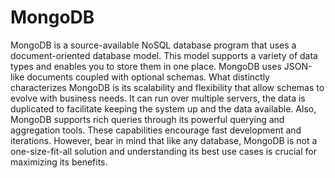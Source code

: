 # MongoDB

MongoDB is a source-available NoSQL database program that uses a document-oriented database model. This model supports a variety of data types and enables you to store them in one place. MongoDB uses JSON-like documents coupled with optional schemas. What distinctly characterizes MongoDB is its scalability and flexibility that allow schemas to evolve with business needs. It can run over multiple servers, the data is duplicated to facilitate keeping the system up and the data available. Also, MongoDB supports rich queries through its powerful querying and aggregation tools. These capabilities encourage fast development and iterations. However, bear in mind that like any database, MongoDB is not a one-size-fit-all solution and understanding its best use cases is crucial for maximizing its benefits.